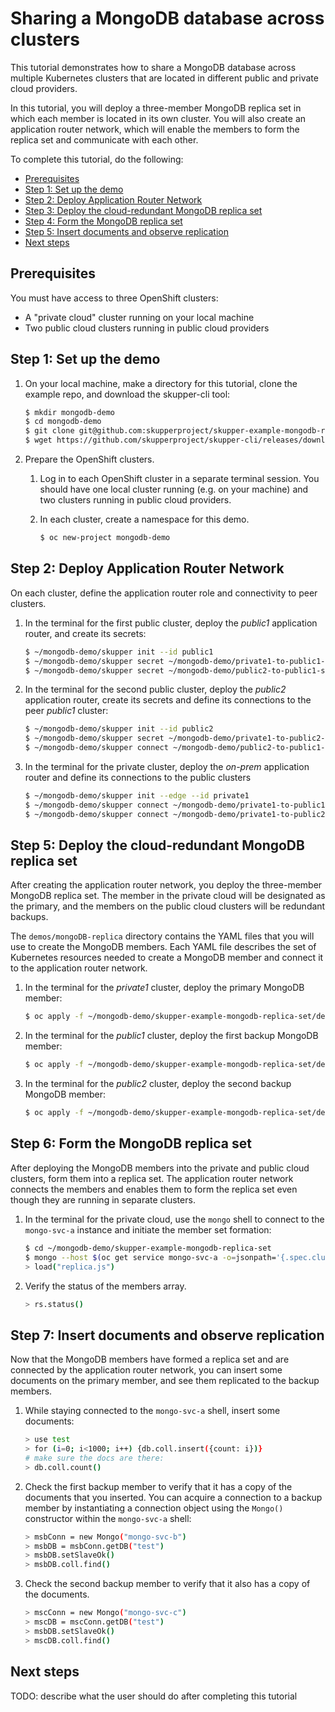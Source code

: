 # Sharing a MongoDB database across clusters

This tutorial demonstrates how to share a MongoDB database across multiple Kubernetes clusters that are located in different public and private cloud providers.

In this tutorial, you will deploy a three-member MongoDB replica set in which each member is located in its own cluster. You will also create an application router network, which will enable the members to form the replica set and communicate with each other.

To complete this tutorial, do the following:

* [Prerequisites](#prerequisites)
* [Step 1: Set up the demo](#step-1-set-up-the-demo)
* [Step 2: Deploy Application Router Network](#step-4-deploy-application-router-network)
* [Step 3: Deploy the cloud-redundant MongoDB replica set](#step-5-deploy-the-cloud-redundant-mongodb-replica-set)
* [Step 4: Form the MongoDB replica set](#step-6-form-the-mongodb-replica-set)
* [Step 5: Insert documents and observe replication](#step-7-insert-documents-and-observe-replication)
* [Next steps](#next-steps)

## Prerequisites

You must have access to three OpenShift clusters:
* A "private cloud" cluster running on your local machine
* Two public cloud clusters running in public cloud providers

## Step 1: Set up the demo

1. On your local machine, make a directory for this tutorial, clone the example repo, and download the skupper-cli tool:

   ```bash
   $ mkdir mongodb-demo
   $ cd mongodb-demo
   $ git clone git@github.com:skupperproject/skupper-example-mongodb-replica-set.git # for deploying the MongoDB members
   $ wget https://github.com/skupperproject/skupper-cli/releases/download/dummy3/linux.tgz -O - | tar -xzf - # cli for application router network
   ```

3. Prepare the OpenShift clusters.

   1. Log in to each OpenShift cluster in a separate terminal session. You should have one local cluster running (e.g. on your machine) and two clusters running in public cloud providers.
   2. In each cluster, create a namespace for this demo.
  
      ```bash
      $ oc new-project mongodb-demo
      ```

## Step 2: Deploy Application Router Network

On each cluster, define the application router role and connectivity to peer clusters.

1. In the terminal for the first public cluster, deploy the *public1* application router, and create its secrets:

   ```bash
   $ ~/mongodb-demo/skupper init --id public1
   $ ~/mongodb-demo/skupper secret ~/mongodb-demo/private1-to-public1-secret.yaml -i private1
   $ ~/mongodb-demo/skupper secret ~/mongodb-demo/public2-to-public1-secret.yaml -i public2
   ```

2. In the terminal for the second public cluster, deploy the *public2* application router, create its secrets and define its connections to the peer *public1* cluster:

   ```bash
   $ ~/mongodb-demo/skupper init --id public2
   $ ~/mongodb-demo/skupper secret ~/mongodb-demo/private1-to-public2-secret.yaml -i private1
   $ ~/mongodb-demo/skupper connect ~/mongodb-demo/public2-to-public1-secret.yaml --name public1
   ```

3. In the terminal for the private cluster, deploy the *on-prem* application router and define its connections to the public clusters

   ```bash
   $ ~/mongodb-demo/skupper init --edge --id private1
   $ ~/mongodb-demo/skupper connect ~/mongodb-demo/private1-to-public1-secret.yaml --name public1
   $ ~/mongodb-demo/skupper connect ~/mongodb-demo/private1-to-public2-secret.yaml --name public2
   ```
   
## Step 5: Deploy the cloud-redundant MongoDB replica set

After creating the application router network, you deploy the three-member MongoDB replica set. The member in the private cloud will be designated as the primary, and the members on the public cloud clusters will be redundant backups.

The `demos/mongoDB-replica` directory contains the YAML files that you will use to create the MongoDB members. Each YAML file describes the set of Kubernetes resources needed to create a MongoDB member and connect it to the application router network.

1. In the terminal for the *private1* cluster, deploy the primary MongoDB member:

   ```bash
   $ oc apply -f ~/mongodb-demo/skupper-example-mongodb-replica-set/deployment-mongo-svc-a.yaml
   ```

2. In the terminal for the *public1* cluster, deploy the first backup MongoDB member:

   ```bash
   $ oc apply -f ~/mongodb-demo/skupper-example-mongodb-replica-set/deployment-mongo-svc-b.yaml
   ```

3. In the terminal for the *public2* cluster, deploy the second backup MongoDB member:

   ```bash
   $ oc apply -f ~/mongodb-demo/skupper-example-mongodb-replica-set/deployment-mongo-svc-c.yaml
   ```

## Step 6: Form the MongoDB replica set

After deploying the MongoDB members into the private and public cloud clusters, form them into a replica set. The application router network connects the members and enables them to form the replica set even though they are running in separate clusters.  

1. In the terminal for the private cloud, use the `mongo` shell to connect to
the `mongo-svc-a` instance and initiate the member set formation:

   ```bash
   $ cd ~/mongodb-demo/skupper-example-mongodb-replica-set
   $ mongo --host $(oc get service mongo-svc-a -o=jsonpath='{.spec.clusterIP}')
   > load("replica.js")
   ```

2. Verify the status of the members array.

   ```bash
   > rs.status()
   ```

## Step 7: Insert documents and observe replication

Now that the MongoDB members have formed a replica set and are connected by the application router network, you can insert some documents on the primary member, and see them replicated to the backup members.

1. While staying connected to the `mongo-svc-a` shell, insert some documents:

   ```bash
   > use test
   > for (i=0; i<1000; i++) {db.coll.insert({count: i})}
   # make sure the docs are there:
   > db.coll.count()
   ```

2. Check the first backup member to verify that it has a copy of the documents that you inserted. You can acquire a connection to a backup member by instantiating a connection object using the `Mongo()` constructor within the `mongo-svc-a` shell:

   ```bash
   > msbConn = new Mongo("mongo-svc-b")
   > msbDB = msbConn.getDB("test")
   > msbDB.setSlaveOk()
   > msbDB.coll.find()
   ```

3. Check the second backup member to verify that it also has a copy of the documents.

   ```bash
   > mscConn = new Mongo("mongo-svc-c")
   > mscDB = mscConn.getDB("test")
   > msbDB.setSlaveOk()
   > mscDB.coll.find()
   ```

## Next steps

TODO: describe what the user should do after completing this tutorial
